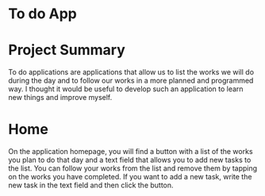 # To do App

# Project Summary
To do applications are applications that allow us to list the works we will do during the day and to follow our works in a more planned and programmed way. I thought it would be useful to develop such an application to learn new things and improve myself.

# Home
On the application homepage, you will find a button with a list of the works you plan to do that day and a text field that allows you to add new tasks to the list. You can follow your works from the list and remove them by tapping on the works you have completed. If you want to add a new task, write the new task in the text field and then click the button.

